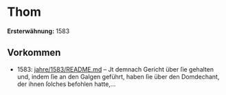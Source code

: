# Thom

**Ersterwähnung:** 1583

## Vorkommen
- 1583: [jahre/1583/README.md](../jahre/1583/README.md) – Jt demnach
Gericht über ſie gehalten und, indem ſie an den Galgen
geführt, haben ſie über den Domdechant, der ihnen ſolches
befohlen hatte,...
